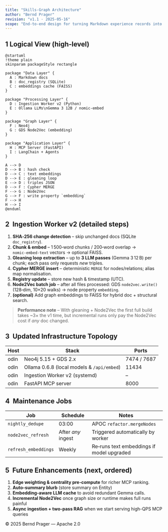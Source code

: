 ```yaml
---
title: "Skills‑Graph Architecture"
author: "Bernd Prager"
revision: "v1.1 · 2025‑05‑16"
scope: "End‑to‑end design for turning Markdown experience records into a Hypergraph‑of‑Thought (Neo4j) and exposing it through an MCP API that local LLM agents (Ollama) can query."
---
```



## 1  Logical View (high‑level)

```{ .plantuml height=50% plantuml-filename=LogicalView.png }
@startuml
!theme plain
skinparam packageStyle rectangle

package "Data Layer" {
  A : Markdown docs
  B : doc_registry (SQLite)
  C : embeddings cache (FAISS)
}

package "Processing Layer" {
  D : Ingestion Worker v2 (Python)
  E : Ollama LLMs\nGemma 3 12B / nomic‑embed
}

package "Graph Layer" {
  F : Neo4j
  G : GDS Node2Vec (embedding)
}

package "Application Layer" {
  H : MCP Server (FastAPI)
  I : LangChain + Agents
}

A --> D
D --> B : hash check
D --> C : text embeddings
D --> E : gleaning loop
E --> D : triples JSON
D --> F : Cypher MERGE
F --> G : Node2Vec
G --> F : write property `embedding`
F --> H
H --> I
@enduml
```

## 2  Ingestion Worker v2 (detailed steps)

1. **SHA‑256 change detection** – skip unchanged docs (SQLite `doc_registry`).
2. **Chunk & embed** – 1 500‑word chunks / 200‑word overlap → `nomic‑embed‑text` vectors → optional FAISS.
3. **Gleaning loop extraction** – up to **3 LLM passes** (Gemma 3 12 B) per chunk; each pass only requests *new* triples.
4. **Cypher MERGE insert** – deterministic `MERGE` for nodes/relations; alias map normalisation.
5. **Registry update** – store new hash & timestamp (UTC).
6. **Node2Vec batch job** – after all files processed: GDS `node2vec.write()` (128‑dim, 10×20 walks) → node property `embedding`.
7. **(optional)** Add graph embeddings to FAISS for hybrid doc + structural search.

> **Performance note** – With gleaning + Node2Vec the first full build takes ~3× the v1 time, but incremental runs only pay the Node2Vec cost if *any* doc changed.

## 3  Updated Infrastructure Topology

| Host | Stack | Ports |
|------|-------|-------|
| odin | Neo4j 5.15 + GDS 2.x | 7474 / 7687 |
| odin | Ollama 0.6.8 (local models & `/api/embed`) | 11434 |
| odin | Ingestion Worker v2 (systemd) | – |
| odin | FastAPI MCP server | 8000 |

## 4  Maintenance Jobs

| Job | Schedule | Notes |
|-----|----------|-------|
| `nightly_dedupe` | 03:00 | APOC `refactor.mergeNodes` |
| `node2vec_refresh` | After *any* ingest | Triggered automatically by worker |
| `refresh_embeddings` | Weekly | Re‑runs text embeddings if model upgraded |


## 5  Future Enhancements (next, ordered)

1. **Edge weighting & centrality pre‑compute** for richer MCP ranking.
2. **Auto-summary blurb** (store summary on Entity)
3. **Embedding‑aware LLM cache** to avoid redundant Gemma calls.
4. **Incremental Node2Vec** once graph size or runtime makes full runs painful
5. **Async ingestion + two-pass RAG** when we start serving high-QPS MCP queries

© 2025 Bernd Prager — Apache 2.0

